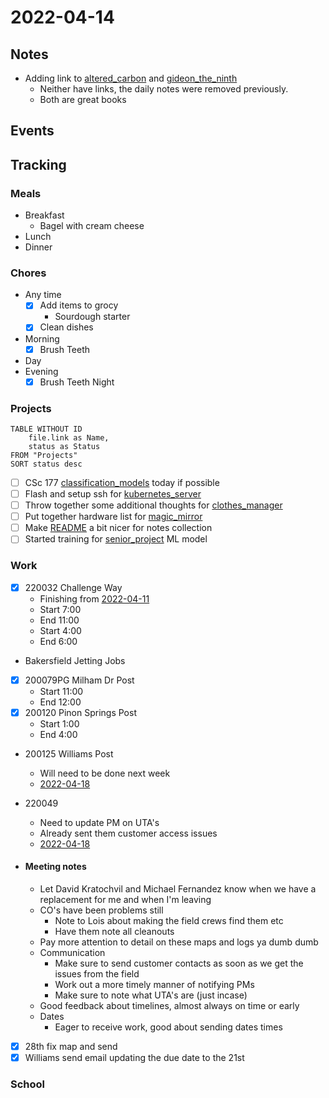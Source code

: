 # 2022-04-14
## Notes
- Adding link to [altered_carbon](altered_carbon.md) and [gideon_the_ninth](gideon_the_ninth.md)
	- Neither have links, the daily notes were removed previously.
	- Both are great books

## Events

## Tracking
### Meals
- Breakfast
	- Bagel with cream cheese
- Lunch
- Dinner

### Chores
- Any time
	- [x] Add items to grocy
		- Sourdough starter
	- [x] Clean dishes
- Morning
	- [x] Brush Teeth
- Day
- Evening
	- [x] Brush Teeth Night

### Projects
```dataview
TABLE WITHOUT ID
	file.link as Name,
	status as Status
FROM "Projects"
SORT status desc
```
- [ ] CSc 177 [classification_models](classification_models.md) today if possible
- [ ] Flash and setup ssh for [kubernetes_server](kubernetes_server.md)
- [ ] Throw together some additional thoughts for [clothes_manager](Projects/Ideas/clothes_manager.md)
- [ ] Put together hardware list for [magic_mirror](magic_mirror.md)
- [ ] Make [README](README.md) a bit nicer for notes collection
- [ ] Started training for [senior_project](senior_project.md) ML model

### Work
- [x] 220032 Challenge Way
	- Finishing from [2022-04-11](2022-04-11.md)
	- Start 7:00
	- End 11:00
	- Start 4:00
	- End 6:00
- Bakersfield Jetting Jobs
- [x] 200079PG Milham Dr Post
	- Start 11:00
	- End 12:00
- [x] 200120 Pinon Springs Post
	- Start 1:00
	- End 4:00
- 200125 Williams Post
	- Will need to be done next week
	- [2022-04-18](2022-04-18.md)
- 220049
	- Need to update PM on UTA's
	- Already sent them customer access issues
	- [2022-04-18](2022-04-18.md)

- #### Meeting notes
	- Let David Kratochvil and Michael Fernandez know when we have a replacement for me and when I'm leaving
	- CO's have been problems still
		- Note to Lois about making the field crews find them etc
		- Have them note all cleanouts
	- Pay more attention to detail on these maps and logs ya dumb dumb
	- Communication
		- Make sure to send customer contacts as soon as we get the issues from the field
		- Work out a more timely manner of notifying PMs
		- Make sure to note what UTA's are (just incase)
	- Good feedback about timelines, almost always on time or early
	- Dates
		- Eager to receive work, good about sending dates times

- [x] 28th fix map and send
- [x] Williams send email updating the due date to the 21st

### School

